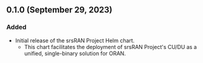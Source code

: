 ## 0.1.0 (September 29, 2023)
### Added
- Initial release of the srsRAN Project Helm chart.
  - This chart facilitates the deployment of srsRAN Project's CU/DU as a unified, single-binary solution for ORAN.